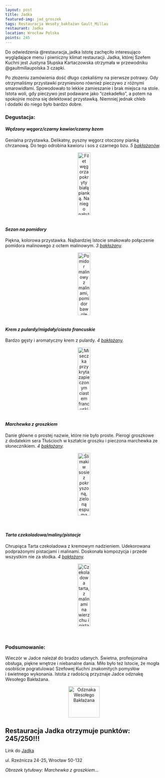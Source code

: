 ```yaml
---
layout: post
title: Jadka 
featured-img: jad_groszek
tags: Restauracja Wesoły_bakłażan Gault_Millau
restaurant: Jadka
location: Wrocław Polska
points: 245
---
```

Do odwiedzenia @restauracja_jadka Istotę zachęciło interesująco wyglądające
menu i&nbsp;piwniczny klimat restauracji. Jadka,
której Szefem Kuchni jest Justyna Słupska Kartaczowska otrzymała w&nbsp;przewodniku @gaultmillaupolska
3&nbsp;czapki.

Po złożeniu zamówienia dość długo czekaliśmy na pierwsze potrawy.
Gdy otrzymaliśmy przystawki przyniesiono również pieczywo z&nbsp;różnymi smarowidłami.
Spowodowało to lekkie zamieszanie i&nbsp;brak miejsca na stole. Istota woli,
 gdy pieczywo jest podawane jako “czekadełko”, a&nbsp;potem na spokojnie można się delektować przystawką.
 Niemniej jednak chleb i&nbsp;dodatki do niego było bardzo dobre.


### Degustacja:

#### *Wędzony węgorz/czarny kawior/czarny bzem*

Genialna przystawka. Delikatny, pyszny węgorz otoczony pianką chrzanową. Do tego odrobina kawioru i&nbsp;sos z&nbsp;czarnego bzu. _5&nbsp;[bakłażanów]._

<center><div style="width:55%">
<img src="{{site.img_url}}/assets/img/posts/jad_wegorz.jpg" alt="Filet węgorza pokryty białą pianką. Na niego nałożony w jednym
rogu czarny kawior. Obok kółko z sosu z czarnego bzu"
height="200px" width="40px" />
</div></center>
<br />

#### *Sezon na pomidory*

Piękna, kolorowa przystawka. Najbardziej Istocie smakowało połączenie pomidora malinowego z&nbsp;octem
malinowym. _3&nbsp;[bakłażany]._
<center><div style="width:55%">
<img src="{{site.img_url}}/assets/img/posts/jad_pomidor.jpg" alt="Pomidor malinowy z malinami, pomidor bawole serce z
krążkami zielonej cebulki i małe pomidorki kolorowe"
height="200px" width="40px" />
</div></center>
<br />

#### *Krem z&nbsp;pulardy/migdały/ciasto francuskie*

Bardzo gęsty i&nbsp;aromatyczny krem z&nbsp;pulardy. _4&nbsp;[bakłażany]._
<center><div style="width:55%">
<img src="{{site.img_url}}/assets/img/posts/jad_krem.jpg" alt="Miseczka przykryta zapieczonym ciastem francuskim"
height="200px" width="40px" />
</div></center>
<br />

#### *Marchewka z&nbsp;groszkiem*

Danie główne o&nbsp;prostej nazwie, które nie było proste. Pierogi groszkowe z&nbsp;dodatekim sera Tłuścioch w&nbsp;kształcie
groszku i&nbsp;pieczona marchewka ze słonecznikiem.
_4&nbsp;[bakłażany]._
<center><div style="width:55%">
<img src="{{site.img_url}}/assets/img/posts/jad_march_groszek.jpg" alt="Ślimaki w sosie z pokryszoną, zieloną espumą" height="200px" width="40px" />
</div></center>
<br />&ensp;&ensp;

#### *Tarta czekoladowa/maliny/pistacje*

Chrupiąca Tarta czekoladowa z&nbsp;kremowym nadzieniem. Udekorowana podprażonymi pistacjami i&nbsp;malinami.
 Doskonała kompozycja i&nbsp;przede wszystkim nie za słodka. _4&nbsp;[bakłażany]._
<center><div style="width:55%">
<img src="{{site.img_url}}/assets/img/posts/jad_tarta.jpg" alt="Czekoladowa tarta, z malinami na wierzchu i pistacjami
w koło malin"
height="200px" width="40px" />
</div></center>
<br />&ensp;&ensp;


### Podsumowanie:

Wieczór w&nbsp;Jadce należał do bradzo udanych. Świetna, profesjonalna obsługa, piękne wnętrze i&nbsp;niebanalne dania.
Miło było też Istocie, że&nbsp;mogła osobiście pogratulować Szefowej Kuchni znakomitych pomysłów i&nbsp;świetnego wykonania.
Istota z&nbsp;radością przyznaje Jadce odznakę Wesołego Bakłażana.


<center><div style="width:30%">
 <img src="{{site.img_url}}/assets/img/odznaka_new.gif" alt="Odznaka Wesołego Bakłażana" height="100" width="auto" />
</div></center>



## Restauracja Jadka otrzymuje punktów: **245/250!!!**
Link do [Jadka]

ul. Rzeźnicza 24-25,
Wrocław 50-132

_Obrazek tytułowy: Marchewka z&nbsp;groszkiem..._

[Jadka]: http://jadka.pl/
[bakłażany]: /about#baklazan
[bakłażanów]: /about#baklazan



